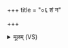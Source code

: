 +++
title = "०६ शं न"

+++
<details><summary>मूलम् (VS)</summary>

शं न॒ इन्द्रो॒ वसु॑भिर्दे॒वो अ॑स्तु॒ शमा॑दि॒त्येभि॒र्वरु॑णः सु॒शंसः॑। शं नो॑ रु॒द्रो रु॒द्रेभि॒र्जला॑षः॒ शं न॒स्त्वष्टा॒ ग्नाभि॑रि॒ह शृ॑णोतु ॥
</details>